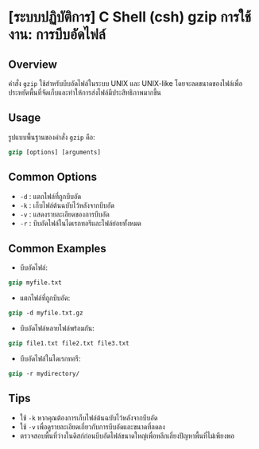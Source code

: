 # [ระบบปฏิบัติการ] C Shell (csh) gzip การใช้งาน: การบีบอัดไฟล์

## Overview
คำสั่ง `gzip` ใช้สำหรับบีบอัดไฟล์ในระบบ UNIX และ UNIX-like โดยจะลดขนาดของไฟล์เพื่อประหยัดพื้นที่จัดเก็บและทำให้การส่งไฟล์มีประสิทธิภาพมากขึ้น

## Usage
รูปแบบพื้นฐานของคำสั่ง `gzip` คือ:

```csh
gzip [options] [arguments]
```

## Common Options
- `-d` : แตกไฟล์ที่ถูกบีบอัด
- `-k` : เก็บไฟล์ต้นฉบับไว้หลังจากบีบอัด
- `-v` : แสดงรายละเอียดของการบีบอัด
- `-r` : บีบอัดไฟล์ในไดเรกทอรีและไฟล์ย่อยทั้งหมด

## Common Examples
- บีบอัดไฟล์:
```csh
gzip myfile.txt
```

- แตกไฟล์ที่ถูกบีบอัด:
```csh
gzip -d myfile.txt.gz
```

- บีบอัดไฟล์หลายไฟล์พร้อมกัน:
```csh
gzip file1.txt file2.txt file3.txt
```

- บีบอัดไฟล์ในไดเรกทอรี:
```csh
gzip -r mydirectory/
```

## Tips
- ใช้ `-k` หากคุณต้องการเก็บไฟล์ต้นฉบับไว้หลังจากบีบอัด
- ใช้ `-v` เพื่อดูรายละเอียดเกี่ยวกับการบีบอัดและขนาดที่ลดลง
- ตรวจสอบพื้นที่ว่างในดิสก์ก่อนบีบอัดไฟล์ขนาดใหญ่เพื่อหลีกเลี่ยงปัญหาพื้นที่ไม่เพียงพอ